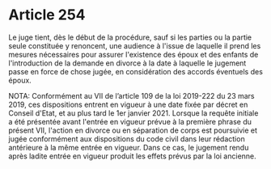 # Article 254

Le juge tient, dès le début de la procédure, sauf si les parties ou la partie seule constituée y renoncent, une audience à l'issue de laquelle il prend les mesures nécessaires pour assurer l'existence des époux et des enfants de l'introduction de la demande en divorce à la date à laquelle le jugement passe en force de chose jugée, en considération des accords éventuels des époux.

NOTA:
Conformément au VII de l’article 109 de la loi 2019-222 du 23 mars 2019, ces dispositions entrent en vigueur à une date fixée par décret en Conseil d'Etat, et au plus tard le 1er janvier 2021. Lorsque la requête initiale a été présentée avant l'entrée en vigueur prévue à la première phrase du présent VII, l'action en divorce ou en séparation de corps est poursuivie et jugée conformément aux dispositions du code civil dans leur rédaction antérieure à la même entrée en vigueur. Dans ce cas, le jugement rendu après ladite entrée en vigueur produit les effets prévus par la loi ancienne.
